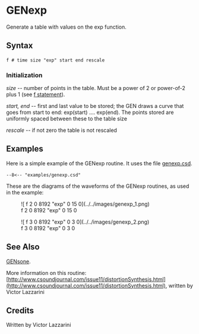 <!--
id:GENexp
category:
-->
# GENexp
Generate a table with values on the exp function.

## Syntax
``` csound-orc
f # time size "exp" start end rescale
```

### Initialization

_size_ -- number of points in the table. Must be a power of 2 or power-of-2 plus 1 (see [f statement](../../scoregens/f)).

_start, end_ -- first and last value to be stored; the GEN draws a curve that goes from start to end: exp(start) .... exp(end). The points stored are uniformly spaced between these to the table size

_rescale_ -- if not zero the table is not rescaled

## Examples

Here is a simple example of the GENexp routine. It uses the file [genexp.csd](../../examples/genexp.csd).

``` csound-csd title="Example of the GENexp routine." linenums="1"
--8<-- "examples/genexp.csd"
```

These are the diagrams of the waveforms of the GENexp routines, as used in the example:

<figure markdown="span">
![  f 2 0 8192 "exp" 0 15 0](../../images/genexp_1.png)
<figcaption>  f 2 0 8192 "exp" 0 15 0</figcaption>
</figure>

<figure markdown="span">
![  f 3 0 8192 "exp" 0 3 0](../../images/genexp_2.png)
<figcaption>  f 3 0 8192 "exp" 0 3 0</figcaption>
</figure>

## See Also

[GENsone](../../scoregens/gensone).

More information on this routine: [http://www.csoundjournal.com/issue11/distortionSynthesis.html](http://www.csoundjournal.com/issue11/distortionSynthesis.html), written by Victor Lazzarini

## Credits

Written by Victor Lazzarini
